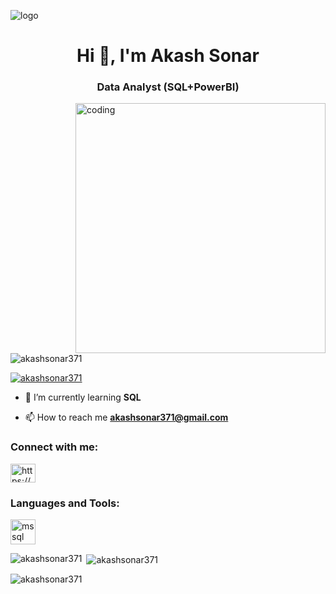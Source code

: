 ![logo](https://i.pinimg.com/originals/bf/fc/bb/bffcbb3c0a5f66158141ae3e6c89bf11.jpg)
<h1 align="center">Hi 👋, I'm Akash Sonar</h1>
<h3 align="center">Data Analyst (SQL+PowerBI)</h3>

<img align="right" alt="coding" width="400" src="https://media3.giphy.com/media/qgQUggAC3Pfv687qPC/giphy.gif"> 

<p align="left"> <img src="https://komarev.com/ghpvc/?username=akashsonar371&label=Profile%20views&color=0e75b6&style=flat" alt="akashsonar371" /> </p>

<p align="left"> <a href="https://github.com/ryo-ma/github-profile-trophy"><img src="https://github-profile-trophy.vercel.app/?username=akashsonar371" alt="akashsonar371" /></a> </p>

- 🌱 I’m currently learning **SQL**

- 📫 How to reach me **akashsonar371@gmail.com**

<h3 align="left">Connect with me:</h3>
<p align="left">
<a href="https://linkedin.com/in/https://www.linkedin.com/in/akash-sonar-031900245" target="blank"><img align="center" src="https://raw.githubusercontent.com/rahuldkjain/github-profile-readme-generator/master/src/images/icons/Social/linked-in-alt.svg" alt="https://www.linkedin.com/in/akash-sonar-031900245" height="30" width="40" /></a>
</p>

<h3 align="left">Languages and Tools:</h3>
<p align="left"> <a href="https://www.microsoft.com/en-us/sql-server" target="_blank" rel="noreferrer"> <img src="https://www.svgrepo.com/show/303229/microsoft-sql-server-logo.svg" alt="mssql" width="40" height="40"/> </a> </p>

<p><img align="left" src="https://github-readme-stats.vercel.app/api/top-langs?username=akashsonar371&show_icons=true&locale=en&layout=compact" alt="akashsonar371" /></p>

<p>&nbsp;<img align="center" src="https://github-readme-stats.vercel.app/api?username=akashsonar371&show_icons=true&locale=en" alt="akashsonar371" /></p>

<p><img align="center" src="https://github-readme-streak-stats.herokuapp.com/?user=akashsonar371&" alt="akashsonar371" /></p>
